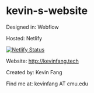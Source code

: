 # kevin-s-website

Designed in: Webflow

Hosted: Netlify

[![Netlify Status](https://api.netlify.com/api/v1/badges/0eae530f-a0bb-493a-9bb7-079ffe0d7844/deploy-status)](https://app.netlify.com/sites/cocky-stonebraker-7ebcf0/deploys)

Website: http://kevinfang.tech

Created by: Kevin Fang

Find me at: kevinfang AT cmu.edu


